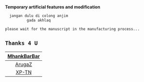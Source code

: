 **Temporary artificial features and modification**


```bash
  jangan dulu di colong anjim
          gada akhlaq
```

```please wait for the manuscript in the manufacturing process... ```


## ``Thanks 4 U``

| [MhankBarBar](https://github.com/MhankBarBar) |
| :-: |
| [ArugaZ](https:/github.com/ArugaZ) |
| [XP-TN](https://github.com/XP-TN) |
